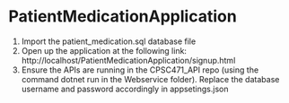 # PatientMedicationApplication

1. Import the patient_medication.sql database file
2. Open up the application at the following link: http://localhost/PatientMedicationApplication/signup.html
3. Ensure the APIs are running in the CPSC471_API repo (using the command dotnet run in the Webservice folder). Replace the database username and password accordingly in appsetings.json 

